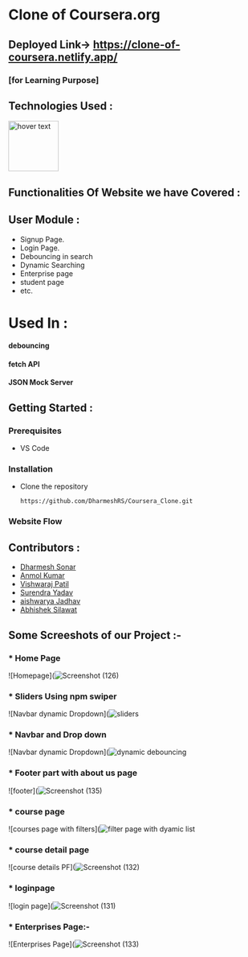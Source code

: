 # Clone of Coursera.org 
## Deployed Link-> https://clone-of-coursera.netlify.app/
### [for Learning Purpose]

## Technologies Used :
<img src="https://p92.com/binaries/content/gallery/p92website/technologies/htmlcssjs-details.png"  title="hover text" height="100px">


## Functionalities Of Website we have Covered :
## User Module :
* Signup Page.
* Login Page.
* Debouncing in search
* Dynamic Searching 
* Enterprise page
* student page
* etc.

# Used In :
#### debouncing
#### fetch API
#### JSON Mock Server



## Getting Started :


### Prerequisites 
* VS Code


### Installation 
* Clone the repository
    ``` 
    https://github.com/DharmeshRS/Coursera_Clone.git
    ```

### Website Flow


## Contributors :
* [Dharmesh Sonar](https://github.com/DharmeshRS)
* [Anmol Kumar](https://github.com/Anmolroan)
* [Vishwaraj Patil](https://github.com/PatilVishwaraj)
* [Surendra Yadav](https://github.com/Surendra9129)
* [aishwarya Jadhav](https://github.com/aishwaryaj20)
* [Abhishek Silawat](https://github.com/abhishek-0607)


## Some Screeshots of our Project :-

### * Home Page 
![Homepage](![Screenshot (126)](https://user-images.githubusercontent.com/55545639/146664693-8a3740b9-7411-476a-8159-8912d770a7fb.png)

### * Sliders Using npm swiper 
![Navbar dynamic Dropdown](![sliders](https://user-images.githubusercontent.com/55545639/146665232-0e42f3f4-17ab-4393-82de-3c758aa07e5e.png)

### * Navbar and Drop down
![Navbar dynamic Dropdown](![dynamic debouncing](https://user-images.githubusercontent.com/55545639/146664759-20a3c404-affa-4c05-8ae4-b788eaf22828.png)

### * Footer part with about us page
![footer](![Screenshot (135)](https://user-images.githubusercontent.com/55545639/146665458-4da7f13e-dbe0-4de8-be76-71890ba58266.png)

### * course page 
![courses page with filters](![filter page with dyamic list](https://user-images.githubusercontent.com/55545639/146665261-463689a9-1abb-4396-b95e-e9a75a2e3391.png)



### * course detail page
![course details PF](![Screenshot (132)](https://user-images.githubusercontent.com/55545639/146665358-76e96caa-661a-440f-8bb6-9efff6040957.png)


### * loginpage
![login page](![Screenshot (131)](https://user-images.githubusercontent.com/55545639/146665363-35fe4389-8b39-4d86-8d53-73c46c3d7b82.png)

### * Enterprises Page:-
![Enterprises Page](![Screenshot (133)](https://user-images.githubusercontent.com/55545639/146665415-f2f43d77-48b8-442f-a1d1-b74b04bbf689.png)
